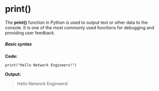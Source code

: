 
# print()

The **print()** function in Python is used to output text or other data to the console. It is one of the most commonly used functions for debugging and providing user feedback.

##### Basic syntax

**Code:**

```
print("Hello Network Engineers!")
```

**Output:**
> Hello Network Engineers!
